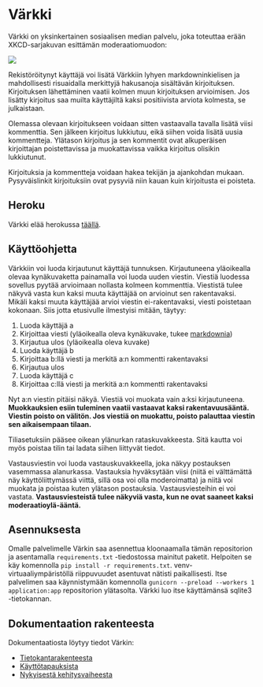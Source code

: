 # Värkki

Värkki on yksinkertainen sosiaalisen median palvelu, joka toteuttaa erään XKCD-sarjakuvan esittämän moderaatiomuodon:

![](https://imgs.xkcd.com/comics/constructive.png)

Rekistöröitynyt käyttäjä voi lisätä Värkkiin lyhyen markdowninkielisen ja mahdollisesti risuaidalla merkittyjä hakusanoja sisältävän kirjoituksen. Kirjoituksen lähettäminen vaatii kolmen muun kirjoituksen arvioimisen. Jos lisätty kirjoitus saa muilta käyttäjiltä kaksi positiivista arviota kolmesta, se julkaistaan.

Olemassa olevaan kirjoitukseen voidaan sitten vastaavalla tavalla lisätä viisi kommenttia. Sen jälkeen kirjoitus lukkiutuu, eikä siihen voida lisätä uusia kommentteja. Ylätason kirjoitus ja sen kommentit ovat alkuperäisen kirjoittajan poistettavissa ja muokattavissa vaikka kirjoitus olisikin lukkiutunut.

Kirjoituksia ja kommentteja voidaan hakea tekijän ja ajankohdan mukaan. Pysyväislinkit kirjoituksiin ovat pysyviä niin kauan kuin kirjoitusta ei poisteta.

## Heroku

Värkki elää herokussa [täällä](https://varkki.herokuapp.com/login).

## Käyttöohjetta

Värkkiin voi luoda kirjautunut käyttäjä tunnuksen. Kirjautuneena yläoikealla olevaa kynäkuvaketta painamalla voi luoda uuden viestin. Viestiä luodessa sovellus pyytää arvioimaan nollasta kolmeen kommenttia. Viestistä tulee näkyvä vasta kun kaksi muuta käyttäjää on arvioinut sen rakentavaksi. Mikäli kaksi muuta käyttäjää arvioi viestin ei-rakentavaksi, viesti poistetaan kokonaan. Siis jotta etusivulle ilmestyisi mitään, täytyy:

1. Luoda käyttäjä a
2. Kirjoittaa viesti (yläoikealla oleva kynäkuvake, tukee [markdownia](https://github.com/adam-p/markdown-here/wiki/Markdown-Cheatsheet))
3. Kirjautua ulos (yläoikealla oleva kuvake)
3. Luoda käyttäjä b
4. Kirjoittaa b:llä viesti ja merkitä a:n kommentti rakentavaksi
5. Kirjautua ulos
6. Luoda käyttäjä c
7. Kirjoittaa c:llä viesti ja merkitä a:n kommentti rakentavaksi

Nyt a:n viestin pitäisi näkyä. Viestiä voi muokata vain a:ksi kirjautuneena. __Muokkauksien esiin tuleminen vaatii vastaavat kaksi rakentavuusääntä. Viestin poisto on välitön. Jos viestiä on muokattu, poisto palauttaa viestin sen aikaisempaan tilaan.__

Tiliasetuksiin pääsee oikean ylänurkan rataskuvakkeesta. Sitä kautta voi myös poistaa tilin tai ladata siihen liittyvät tiedot.

Vastausviestin voi luoda vastauskuvakkeella, joka näkyy postauksen vasemmassa alanurkassa. Vastauksia hyväksytään viisi (niitä ei välttämättä näy käyttöliittymässä viittä, sillä osa voi olla moderoimatta) ja niitä voi muokata ja poistaa kuten ylätason postauksia. Vastausviesteihin ei voi vastata. __Vastausviesteistä tulee näkyviä vasta, kun ne ovat saaneet kaksi moderaatioylä-ääntä.__

## Asennuksesta

Omalle palvelimelle Värkin saa asennettua kloonaamalla tämän repositorion ja asentamalla `requirements.txt` -tiedostossa mainitut paketit. Helpoiten se käy komennolla `pip install -r requirements.txt`. venv-virtuaaliympäristöllä riippuvuudet asentuvat nätisti paikallisesti. Itse palvelimen saa käynnistymään komennolla `gunicorn --preload --workers 1 application:app` repositorion ylätasolta. Värkki luo itse käyttämänsä sqlite3 -tietokannan.

## Dokumentaation rakenteesta

Dokumentaatiosta löytyy tiedot Värkin:

* [Tietokantarakenteesta](documentation/db.md)
* [Käyttötapauksista](documentation/usecases.md)
* [Nykyisestä kehitysvaiheesta](documentation/status.md)

